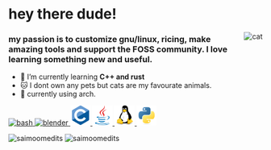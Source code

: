 <h1 align="left">hey there dude!</h1>

<img src="https://user-images.githubusercontent.com/72156551/152354986-4df80ced-0389-4aff-8f39-5121ff944b66.gif" alt="cat" height="200" align="right">


<!-- <a href="https://www.reddit.com/r/unixporn/comments/sh2lme/bspwm_levuaska_my_attempt_on_making_a_color_scheme/"> <img align="right" alt="rice" src="https://user-images.githubusercontent.com/72156551/152348498-522abf45-5c35-4bbd-83a9-40e4e1bea2e0.gif" height="200"> </a>


<p><img align="right" src="https://user-images.githubusercontent.com/72156551/152335630-1c095502-a85c-4e16-827d-b853ff4b100a.gif" alt="wind" height="312" width="412"></p> -->
<h3> my passion is to customize gnu/linux, ricing, make amazing tools and support the FOSS community. I love learning something new and useful. </h3>


* 🌱 I’m currently learning **C++ and rust**
* 🐱 I dont own any pets but cats are my favourate animals.
* 🥸 currently using arch.

  
<p align="left"> <a href="https://www.gnu.org/software/bash/" target="_blank" rel="noreferrer"> <img src="https://www.vectorlogo.zone/logos/gnu_bash/gnu_bash-icon.svg" alt="bash" width="40" height="40"/> </a> <a href="https://www.blender.org/" target="_blank" rel="noreferrer"> <img src="https://download.blender.org/branding/community/blender_community_badge_white.svg" alt="blender" width="40" height="40"/> </a> <a href="https://www.cprogramming.com/" target="_blank" rel="noreferrer"> <img src="https://raw.githubusercontent.com/devicons/devicon/master/icons/c/c-original.svg" alt="c" width="40" height="40"/> </a> <a href="https://www.java.com" target="_blank" rel="noreferrer"> <img src="https://raw.githubusercontent.com/devicons/devicon/master/icons/java/java-original.svg" alt="java" width="40" height="40"/> </a> <a href="https://www.linux.org/" target="_blank" rel="noreferrer"> <img src="https://raw.githubusercontent.com/devicons/devicon/master/icons/linux/linux-original.svg" alt="linux" width="40" height="40"/> </a> <a href="https://www.python.org" target="_blank" rel="noreferrer"> <img src="https://raw.githubusercontent.com/devicons/devicon/master/icons/python/python-original.svg" alt="python" width="40" height="40"/> </a> </p>

<img  src="https://github-readme-stats.vercel.app/api/top-langs?username=saimoomedits&show_icons=true&locale=en&layout=compact&theme=dracula" alt="saimoomedits">

<img  src="https://github-readme-stats.vercel.app/api?username=saimoomedits&show_icons=true&theme=dracula&locale=en&hide=contribs" alt="saimoomedits">
